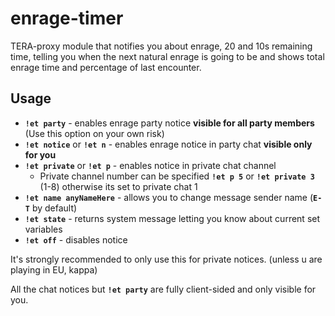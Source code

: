 # enrage-timer
TERA-proxy module that notifies you about enrage, 20 and 10s remaining time, telling you when the next natural enrage is going to be and shows total enrage time and percentage of last encounter.
## **Usage**
* **`!et party`** - enables enrage party notice **visible for all party members** (Use this option on your own risk)
* **`!et notice`** or **`!et n`** - enables enrage notice in party chat **visible only for you**
* **`!et private`** or **`!et p`** - enables notice in private chat channel
  * Private channel number can be specified **`!et p 5`** or **`!et private 3`** (1-8) otherwise its set to private chat 1
* **`!et name anyNameHere`** - allows you to change message sender name (**`E-T`** by default)
* **`!et state`** - returns system message letting you know about current set variables
* **`!et off`** - disables notice

It's strongly recommended to only use this for private notices. (unless u are playing in EU, kappa)

All the chat notices but **`!et party`** are fully client-sided and only visible for you.
